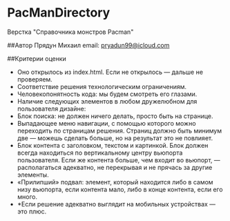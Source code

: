 # PacManDirectory
Верстка "Справочника монстров Pacman"

##Автор
Прядун Михаил email: [pryadun99@icloud.com](mailto:pryadun99@icloud.com)

##Критерии оценки
- Оно открылось из index.html. Если не открылось — дальше не проверяем.
- Соответствие решения технологическим ограничениям.
- Человекопонятность кода: мы будем смотреть его глазами.
- Наличие следующих элементов в любом дружелюбном для пользователя дизайне:
- Блок поиска: не должен ничего делать, просто быть на странице.
- Выпадающее меню навигации, с помощью которого можно переходить по страницам решения. Страниц должно быть минимум две — можешь сделать больше, но на результат это не повлияет.
- Блок контента с заголовком, текстом и картинкой. Блок должен всегда находиться по вертикальному центру вьюпорта пользователя. Если же контента больше, чем входит во вьюпорт, — располагаться адекватно, не перекрывая и не прячась за другие элементы.
- «Прилипший» подвал: элемент, который находится либо в самом низу вьюпорта, если контента мало, либо в конце контента, если его много.
- *Если решение адекватно выглядит на мобильных устройствах — это плюс.

